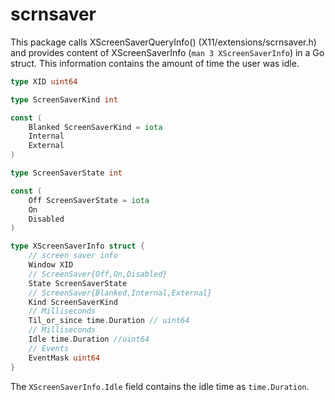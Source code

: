 # scrnsaver

This package calls XScreenSaverQueryInfo() (X11/extensions/scrnsaver.h) and provides content of XScreenSaverInfo (`man 3 XScreenSaverInfo`) in a Go struct. This information contains the amount of time the user was idle.

```go
type XID uint64

type ScreenSaverKind int

const (
	Blanked ScreenSaverKind = iota
	Internal
	External
)

type ScreenSaverState int

const (
	Off ScreenSaverState = iota
	On
	Disabled
)

type XScreenSaverInfo struct {
	// screen saver info
	Window XID
	// ScreenSaver{Off,On,Disabled}
	State ScreenSaverState
	// ScreenSaver{Blanked,Internal,External}
	Kind ScreenSaverKind
	// Milliseconds
	Til_or_since time.Duration // uint64
	// Milliseconds
	Idle time.Duration //uint64
	// Events
	EventMask uint64
}
```

The `XScreenSaverInfo.Idle` field contains the idle time as `time.Duration`.

